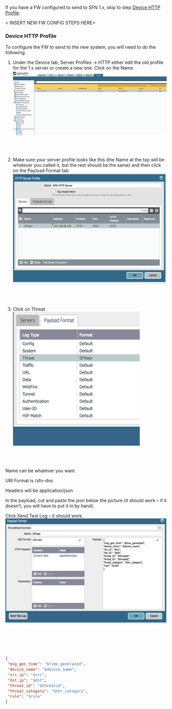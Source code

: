 If you have a FW configured to send to SFN 1.x, skip to step [Device HTTP Profile](#device-http=profile).

< INSERT NEW FW CONFIG STEPS HERE>



### Device HTTP Profile
To configure the FW to send to the new system, you will need to do the following:
1. Under the Device tab, Server Profiles -> HTTP either edit the old profile for the 1.x server or create a new one.   Click on the Name
![Device Profile](images/Device-HTTP-Profile.jpg)
<br/><br/><br/><br/>


2. Make sure your server profile looks like this (the Name at the top will be whatever you called it, but the rest should be the same) and then click on the Payload Format tab
![Server Profile](images/HTTP-Server-Profile.jpg)
<br/><br/><br/><br/>

3. Click on Threat<br/>
![Threat](images/Threat.jpg)
<br/><br/><br/><br/>

Name can be whatever you want

URI Format is /sfn-dns

Headers will be application/json

In the payload, cut and paste the json below the picture (it should work – if it doesn’t, you will have to put it in by hand).

Click Send Test Log – it should work. 
![Payload](images/Payload-Format.jpg)
 
<br/><br/><br/><br/>

```json
{
 "msg_gen_time": "$time_generated",
 "device_name": "$device_name",
 "src_ip": "$src",
 "dst_ip": "$dst",
 "threat_id": "$threatid",
 "threat_category": "$thr_category",
 "rule": "$rule"
}
```